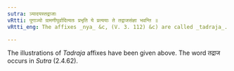 ```yaml
---
sutra: ञ्यादयस्तद्राजाः
vRtti: पूगाञ्यो ग्रामणीपूर्वादित्यतः प्रभृति ये प्रत्ययाः ते तद्राजसंज्ञा भवन्ति ॥
vRtti_eng: The affixes _nya_ &c, (V. 3. 112) &c) are called _tadraja_.

---
```

The illustrations of _Tadraja_ affixes have been given above. The word तद्राज occurs in _Sutra_ (2.4.62).